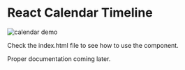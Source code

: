 # React Calendar Timeline

![calendar demo](https://raw.githubusercontent.com/namespace-ee/react-calendar-timeline/master/doc/demo.gif)

Check the index.html file to see how to use the component.

Proper documentation coming later.
